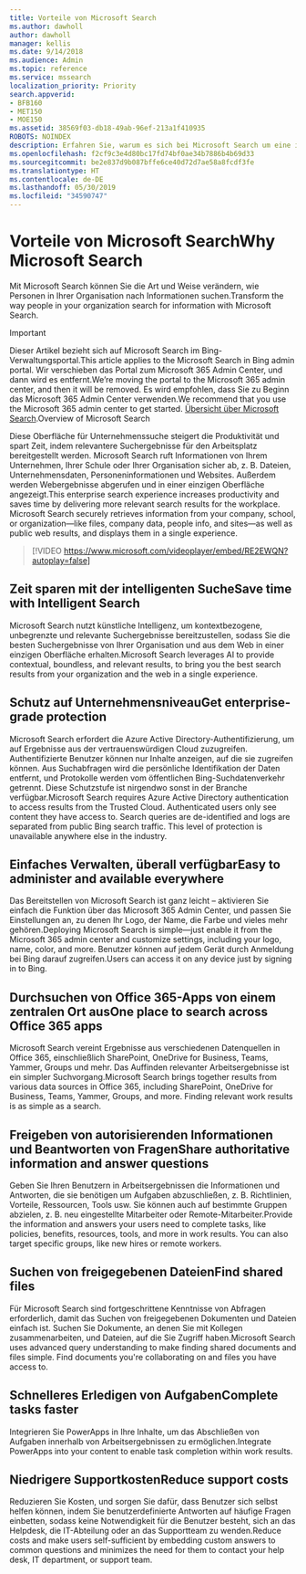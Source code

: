 ```yaml
---
title: Vorteile von Microsoft Search
ms.author: dawholl
author: dawholl
manager: kellis
ms.date: 9/14/2018
ms.audience: Admin
ms.topic: reference
ms.service: mssearch
localization_priority: Priority
search.appverid:
- BFB160
- MET150
- MOE150
ms.assetid: 38569f03-db18-49ab-96ef-213a1f410935
ROBOTS: NOINDEX
description: Erfahren Sie, warum es sich bei Microsoft Search um eine intelligente Unternehmenssuche für den modernen Arbeitsplatz handelt.
ms.openlocfilehash: f2cf9c3e4d80bc17fd74bf0ae34b7886b4b69d33
ms.sourcegitcommit: be2e837d9b087bffe6ce40d72d7ae58a8fcdf3fe
ms.translationtype: HT
ms.contentlocale: de-DE
ms.lasthandoff: 05/30/2019
ms.locfileid: "34590747"
---
```

# <a name="why-microsoft-search"></a><span data-ttu-id="914b1-103">Vorteile von Microsoft Search</span><span class="sxs-lookup"><span data-stu-id="914b1-103">Why Microsoft Search</span></span>

<span data-ttu-id="914b1-104">Mit Microsoft Search können Sie die Art und Weise verändern, wie Personen in Ihrer Organisation nach Informationen suchen.</span><span class="sxs-lookup"><span data-stu-id="914b1-104">Transform the way people in your organization search for information with Microsoft Search.</span></span> 

> [!IMPORTANT]
> <span data-ttu-id="914b1-105">Dieser Artikel bezieht sich auf Microsoft Search im Bing-Verwaltungsportal.</span><span class="sxs-lookup"><span data-stu-id="914b1-105">This article applies to the Microsoft Search in Bing admin portal.</span></span> <span data-ttu-id="914b1-106">Wir verschieben das Portal zum Microsoft 365 Admin Center, und dann wird es entfernt.</span><span class="sxs-lookup"><span data-stu-id="914b1-106">We’re moving the portal to the Microsoft 365 admin center, and then it will be removed.</span></span> <span data-ttu-id="914b1-107">Es wird empfohlen, dass Sie zu Beginn das Microsoft 365 Admin Center verwenden.</span><span class="sxs-lookup"><span data-stu-id="914b1-107">We recommend that you use the Microsoft 365 admin center to get started.</span></span> <span data-ttu-id="914b1-108">[Übersicht über Microsoft Search](overview-microsoft-search.md).</span><span class="sxs-lookup"><span data-stu-id="914b1-108">Overview of Microsoft Search</span></span>
  
<span data-ttu-id="914b1-p102">Diese Oberfläche für Unternehmenssuche steigert die Produktivität und spart Zeit, indem relevantere Suchergebnisse für den Arbeitsplatz bereitgestellt werden. Microsoft Search ruft Informationen von Ihrem Unternehmen, Ihrer Schule oder Ihrer Organisation sicher ab, z. B. Dateien, Unternehmensdaten, Personeninformationen und Websites. Außerdem werden Webergebnisse abgerufen und in einer einzigen Oberfläche angezeigt.</span><span class="sxs-lookup"><span data-stu-id="914b1-p102">This enterprise search experience increases productivity and saves time by delivering more relevant search results for the workplace. Microsoft Search securely retrieves information from your company, school, or organization—like files, company data, people info, and sites—as well as public web results, and displays them in a single experience.</span></span>

> [!VIDEO https://www.microsoft.com/videoplayer/embed/RE2EWQN?autoplay=false]
  
## <a name="save-time-with-intelligent-search"></a><span data-ttu-id="914b1-111">Zeit sparen mit der intelligenten Suche</span><span class="sxs-lookup"><span data-stu-id="914b1-111">Save time with Intelligent Search</span></span>

<span data-ttu-id="914b1-112">Microsoft Search nutzt künstliche Intelligenz, um kontextbezogene, unbegrenzte und relevante Suchergebnisse bereitzustellen, sodass Sie die besten Suchergebnisse von Ihrer Organisation und aus dem Web in einer einzigen Oberfläche erhalten.</span><span class="sxs-lookup"><span data-stu-id="914b1-112">Microsoft Search leverages AI to provide contextual, boundless, and relevant results, to bring you the best search results from your organization and the web in a single experience.</span></span>
  
## <a name="get-enterprise-grade-protection"></a><span data-ttu-id="914b1-113">Schutz auf Unternehmensniveau</span><span class="sxs-lookup"><span data-stu-id="914b1-113">Get enterprise-grade protection</span></span>

<span data-ttu-id="914b1-p103">Microsoft Search erfordert die Azure Active Directory-Authentifizierung, um auf Ergebnisse aus der vertrauenswürdigen Cloud zuzugreifen. Authentifizierte Benutzer können nur Inhalte anzeigen, auf die sie zugreifen können. Aus Suchabfragen wird die persönliche Identifikation der Daten entfernt, und Protokolle werden vom öffentlichen Bing-Suchdatenverkehr getrennt. Diese Schutzstufe ist nirgendwo sonst in der Branche verfügbar.</span><span class="sxs-lookup"><span data-stu-id="914b1-p103">Microsoft Search requires Azure Active Directory authentication to access results from the Trusted Cloud. Authenticated users only see content they have access to. Search queries are de-identified and logs are separated from public Bing search traffic. This level of protection is unavailable anywhere else in the industry.</span></span>
  
## <a name="easy-to-administer-and-available-everywhere"></a><span data-ttu-id="914b1-118">Einfaches Verwalten, überall verfügbar</span><span class="sxs-lookup"><span data-stu-id="914b1-118">Easy to administer and available everywhere</span></span>

<span data-ttu-id="914b1-119">Das Bereitstellen von Microsoft Search ist ganz leicht – aktivieren Sie einfach die Funktion über das Microsoft 365 Admin Center, und passen Sie Einstellungen an, zu denen Ihr Logo, der Name, die Farbe und vieles mehr gehören.</span><span class="sxs-lookup"><span data-stu-id="914b1-119">Deploying Microsoft Search is simple—just enable it from the Microsoft 365 admin center and customize settings, including your logo, name, color, and more.</span></span> <span data-ttu-id="914b1-120">Benutzer können auf jedem Gerät durch Anmeldung bei Bing darauf zugreifen.</span><span class="sxs-lookup"><span data-stu-id="914b1-120">Users can access it on any device just by signing in to Bing.</span></span>
  
## <a name="one-place-to-search-across-office-365-apps"></a><span data-ttu-id="914b1-121">Durchsuchen von Office 365-Apps von einem zentralen Ort aus</span><span class="sxs-lookup"><span data-stu-id="914b1-121">One place to search across Office 365 apps</span></span>

<span data-ttu-id="914b1-p105">Microsoft Search vereint Ergebnisse aus verschiedenen Datenquellen in Office 365, einschließlich SharePoint, OneDrive for Business, Teams, Yammer, Groups und mehr. Das Auffinden relevanter Arbeitsergebnisse ist ein simpler Suchvorgang.</span><span class="sxs-lookup"><span data-stu-id="914b1-p105">Microsoft Search brings together results from various data sources in Office 365, including SharePoint, OneDrive for Business, Teams, Yammer, Groups, and more. Finding relevant work results is as simple as a search.</span></span>
  
## <a name="share-authoritative-information-and-answer-questions"></a><span data-ttu-id="914b1-124">Freigeben von autorisierenden Informationen und Beantworten von Fragen</span><span class="sxs-lookup"><span data-stu-id="914b1-124">Share authoritative information and answer questions</span></span>

<span data-ttu-id="914b1-p106">Geben Sie Ihren Benutzern in Arbeitsergebnissen die Informationen und Antworten, die sie benötigen um Aufgaben abzuschließen, z. B. Richtlinien, Vorteile, Ressourcen, Tools usw. Sie können auch auf bestimmte Gruppen abzielen, z. B. neu eingestellte Mitarbeiter oder Remote-Mitarbeiter.</span><span class="sxs-lookup"><span data-stu-id="914b1-p106">Provide the information and answers your users need to complete tasks, like policies, benefits, resources, tools, and more in work results. You can also target specific groups, like new hires or remote workers.</span></span>
  
## <a name="find-shared-files"></a><span data-ttu-id="914b1-127">Suchen von freigegebenen Dateien</span><span class="sxs-lookup"><span data-stu-id="914b1-127">Find shared files</span></span>

<span data-ttu-id="914b1-p107">Für Microsoft Search sind fortgeschrittene Kenntnisse von Abfragen erforderlich, damit das Suchen von freigegebenen Dokumenten und Dateien einfach ist. Suchen Sie Dokumente, an denen Sie mit Kollegen zusammenarbeiten, und Dateien, auf die Sie Zugriff haben.</span><span class="sxs-lookup"><span data-stu-id="914b1-p107">Microsoft Search uses advanced query understanding to make finding shared documents and files simple. Find documents you're collaborating on and files you have access to.</span></span> 
  
## <a name="complete-tasks-faster"></a><span data-ttu-id="914b1-130">Schnelleres Erledigen von Aufgaben</span><span class="sxs-lookup"><span data-stu-id="914b1-130">Complete tasks faster</span></span>

<span data-ttu-id="914b1-131">Integrieren Sie PowerApps in Ihre Inhalte, um das Abschließen von Aufgaben innerhalb von Arbeitsergebnissen zu ermöglichen.</span><span class="sxs-lookup"><span data-stu-id="914b1-131">Integrate PowerApps into your content to enable task completion within work results.</span></span>
  
## <a name="reduce-support-costs"></a><span data-ttu-id="914b1-132">Niedrigere Supportkosten</span><span class="sxs-lookup"><span data-stu-id="914b1-132">Reduce support costs</span></span>

<span data-ttu-id="914b1-133">Reduzieren Sie Kosten, und sorgen Sie dafür, dass Benutzer sich selbst helfen können, indem Sie benutzerdefinierte Antworten auf häufige Fragen einbetten, sodass keine Notwendigkeit für die Benutzer besteht, sich an das Helpdesk, die IT-Abteilung oder an das Supportteam zu wenden.</span><span class="sxs-lookup"><span data-stu-id="914b1-133">Reduce costs and make users self-sufficient by embedding custom answers to common questions and minimizes the need for them to contact your help desk, IT department, or support team.</span></span>
  

